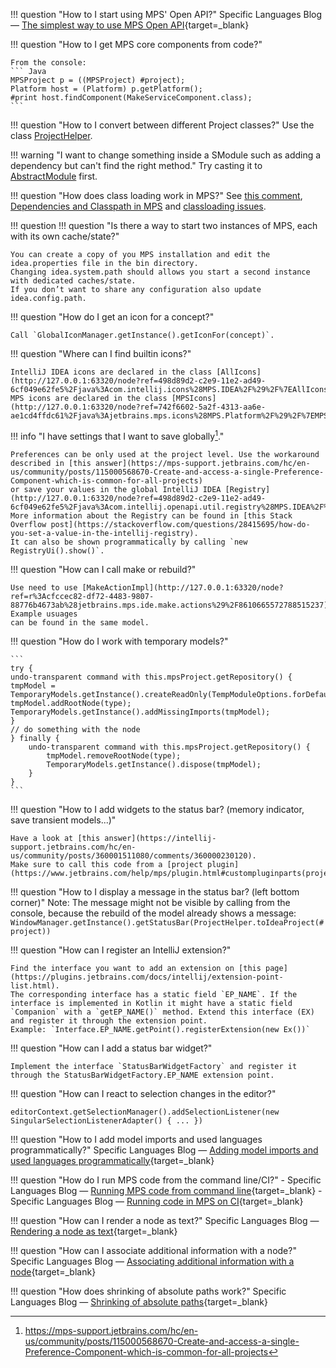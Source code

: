 !!! question "How to I start using MPS' Open API?"
    Specific Languages Blog &mdash; [The simplest way to use MPS Open API](https://specificlanguages.com/posts/simplest-way-to-use-mps-open-api/){target=_blank}

!!! question "How to I get MPS core components from code?"

    From the console:
    ``` Java
    MPSProject p = ((MPSProject) #project); 
    Platform host = (Platform) p.getPlatform();
    #print host.findComponent(MakeServiceComponent.class);
    ```
!!! question "How to I convert between different Project classes?"
    Use the class [ProjectHelper](http://127.0.0.1:63320/node?ref=742f6602-5a2f-4313-aa6e-ae1cd4ffdc61%2Fjava%3Ajetbrains.mps.ide.project%28MPS.Platform%2F%29%2F%7EProjectHelper).

!!! warning "I want to change something inside a SModule such as adding a dependency but can't find the right method."
    Try casting it to [AbstractModule](http://127.0.0.1:63320/node?ref=6ed54515-acc8-4d1e-a16c-9fd6cfe951ea%2Fjava%3Ajetbrains.mps.project%28MPS.Core%2F%29%2F%7EAbstractModule) first.

!!! question "How does class loading work in MPS?"
    See [this comment](http://127.0.0.1:63320/node?ref=6ed54515-acc8-4d1e-a16c-9fd6cfe951ea%2Fjava%3Ajetbrains.mps.classloading%28MPS.Core%2F%29%2F9026887257679817888),
    [Dependencies and Classpath in MPS](https://github.com/mbeddr/mbeddr.core/wiki/MPS:-Deps-and-Classpath) and [classloading issues](https://github.com/mbeddr/mbeddr.core/wiki/Misc-Topics#classloading-issues).


!!! question
!!! question "Is there a way to start two instances of MPS, each with its own cache/state?"

    You can create a copy of you MPS installation and edit the idea.properties file in the bin directory. 
    Changing idea.system.path should allows you start a second instance with dedicated caches/state. 
    If you don’t want to share any configuration also update idea.config.path.

!!! question "How do I get an icon for a concept?"

    Call `GlobalIconManager.getInstance().getIconFor(concept)`.

!!! question "Where can I find builtin icons?"

    IntelliJ IDEA icons are declared in the class [AllIcons](http://127.0.0.1:63320/node?ref=498d89d2-c2e9-11e2-ad49-6cf049e62fe5%2Fjava%3Acom.intellij.icons%28MPS.IDEA%2F%29%2F%7EAllIcons).
    MPS icons are declared in the class [MPSIcons](http://127.0.0.1:63320/node?ref=742f6602-5a2f-4313-aa6e-ae1cd4ffdc61%2Fjava%3Ajetbrains.mps.icons%28MPS.Platform%2F%29%2F%7EMPSIcons).

!!! info "I have settings that I want to save globally[^1]."

    Preferences can be only used at the project level. Use the workaround described in [this answer](https://mps-support.jetbrains.com/hc/en-us/community/posts/115000568670-Create-and-access-a-single-Preference-Component-which-is-common-for-all-projects)
    or save your values in the global IntelliJ IDEA [Registry](http://127.0.0.1:63320/node?ref=498d89d2-c2e9-11e2-ad49-6cf049e62fe5%2Fjava%3Acom.intellij.openapi.util.registry%28MPS.IDEA%2F%29%2F%7ERegistry).
    More information about the Registry can be found in [this Stack Overflow post](https://stackoverflow.com/questions/28415695/how-do-you-set-a-value-in-the-intellij-registry).
    It can also be shown programmatically by calling `new RegistryUi().show()`.

!!! question "How can I call make or rebuild?"
    
    Use need to use [MakeActionImpl](http://127.0.0.1:63320/node?ref=r%3Acfccec82-df72-4483-9807-88776b4673ab%28jetbrains.mps.ide.make.actions%29%2F8610665572788515237). Example usuages
    can be found in the same model.

!!! question "How do I work with temporary models?"
    
    
    ```
    try { 
    undo-transparent command with this.mpsProject.getRepository() {
    tmpModel = TemporaryModels.getInstance().createReadOnly(TempModuleOptions.forDefaultModule());
    tmpModel.addRootNode(type);
    TemporaryModels.getInstance().addMissingImports(tmpModel);
    }
    // do something with the node
    } finally {
        undo-transparent command with this.mpsProject.getRepository() {
            tmpModel.removeRootNode(type);
            TemporaryModels.getInstance().dispose(tmpModel);
        }
    }
    ```

!!! question "How to I add widgets to the status bar? (memory indicator, save transient models...)"

    Have a look at [this answer](https://intellij-support.jetbrains.com/hc/en-us/community/posts/360001511080/comments/360000230120). 
    Make sure to call this code from a [project plugin](https://www.jetbrains.com/help/mps/plugin.html#custompluginparts(projectplugin,applicationplugin)).

!!! question "How to I display a message in the status bar? (left bottom corner)"
    Note: The message might not be visible by calling from the console, because the rebuild of the model already shows a message:
    `WindowManager.getInstance().getStatusBar(ProjectHelper.toIdeaProject(#project))`

!!! question "How can I register an IntelliJ extension?"

    Find the interface you want to add an extension on [this page](https://plugins.jetbrains.com/docs/intellij/extension-point-list.html).
    The corresponding interface has a static field `EP_NAME`. If the interface is implemented in Kotlin it might have a static field `Companion` with a `getEP_NAME()` method. Extend this interface (EX) and register it through the extension point.
    Example: `Interface.EP_NAME.getPoint().registerExtension(new Ex())`

!!! question "How can I add a status bar widget?"

    Implement the interface `StatusBarWidgetFactory` and register it through the StatusBarWidgetFactory.EP_NAME extension point.

!!! question "How can I react to selection changes in the editor?"

    editorContext.getSelectionManager().addSelectionListener(new SingularSelectionListenerAdapter() { ... })

!!! question "How to I add model imports and used languages programmatically?"
    Specific Languages Blog &mdash; [Adding model imports and used languages programmatically](https://specificlanguages.com/posts/adding-model-imports-and-used-languages-programmatically/){target=_blank}

!!! question "How do I run MPS code from the command line/CI?"
    - Specific Languages Blog &mdash; [Running MPS code from command line](https://specificlanguages.com/posts/2021-02/09-running-mps-code-from-command-line/){target=_blank}
    - Specific Languages Blog &mdash; [Running code in MPS on CI](https://specificlanguages.com/posts/2022-02/28-running-code-in-mps-on-ci/){target=_blank}

!!! question "How can I render a node as text?"
    Specific Languages Blog &mdash; [Rendering a node as text](https://specificlanguages.com/posts/2022-02/04-rendering-node-as-text/){target=_blank}

!!! question "How can I associate additional information with a node?"
    Specific Languages Blog &mdash; [Associating additional information with a node](https://specificlanguages.com/posts/2022-02/07-associating-information-with-a-node/){target=_blank}

!!! question "How does shrinking of absolute paths work?"
    Specific Languages Blog &mdash; [Shrinking of absolute paths](https://specificlanguages.com/posts/2022-02/24-shrinking-of-absolute-paths/){target=_blank}

[^1]: https://mps-support.jetbrains.com/hc/en-us/community/posts/115000568670-Create-and-access-a-single-Preference-Component-which-is-common-for-all-projects
